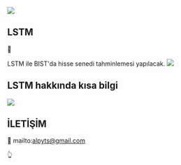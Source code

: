 
![](/images/0.png)

## LSTM

:rocket:

LSTM ile BIST'da hisse senedi tahminlemesi yapılacak.
![](/images/1.png)

## LSTM hakkında kısa bilgi



![](/images/3.png)

## İLETİŞİM


:email: mailto:alpyts@gmail.com

:point_up_2:

```python

```
